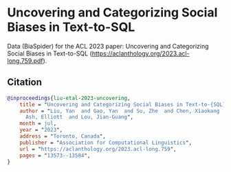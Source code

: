 # Uncovering and Categorizing Social Biases in Text-to-SQL

Data (BiaSpider) for the ACL 2023 paper: Uncovering and Categorizing Social Biases in Text-to-SQL (https://aclanthology.org/2023.acl-long.759.pdf).

## Citation
```bibtex
@inproceedings{liu-etal-2023-uncovering,
    title = "Uncovering and Categorizing Social Biases in Text-to-{SQL}",
    author = "Liu, Yan  and Gao, Yan  and Su, Zhe  and Chen, Xiaokang  and
      Ash, Elliott  and Lou, Jian-Guang",
    month = jul,
    year = "2023",
    address = "Toronto, Canada",
    publisher = "Association for Computational Linguistics",
    url = "https://aclanthology.org/2023.acl-long.759",
    pages = "13573--13584",
}
```
